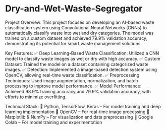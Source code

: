 # Dry-and-Wet-Waste-Segregator
Project Overview:
This project focuses on developing an AI-based waste classification system using Convolutional Neural Networks (CNNs) to automatically classify waste into wet and dry categories. The model was trained on a custom dataset and achieved 79.9% validation accuracy, demonstrating its potential for smart waste management solutions.

Key Features:
✅ Deep Learning-Based Waste Classification: Utilized a CNN model to classify waste images as wet or dry with high accuracy.
✅ Custom Dataset: Trained the model on a dataset containing categorized waste images.
✅ Detection: Implemented a image-based detection system using OpenCV, allowing real-time waste classification.
✅ Preprocessing Techniques: Used image augmentation, normalization, and batch processing to improve model performance.
✅ Model Performance: Achieved 98.9% training accuracy and 79.9% validation accuracy, with efforts to minimize overfitting. 

Technical Stack:
🔹 Python, TensorFlow, Keras – For model training and deep learning implementation
🔹 OpenCV – For real-time image processing
🔹 Matplotlib & NumPy – For visualization and data preprocessing
🔹 Google Colab – For model training and experimentation
